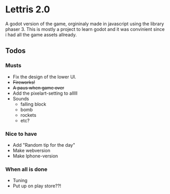 # Lettris 2.0 

A godot version of the game, orgininaly made in javascript using the 
library phaser 3. This is mostly a project to learn godot and it was convinient 
since i had all the game assets allready. 

## Todos

### Musts
- Fix the design of the lower UI. 
- ~~Fireworks!~~
- ~~A paus when game over~~
- Add the pixelart-setting to alllll	
- Sounds
	- falling block
	- bomb
	- rockets
	- etc?

### Nice to have
- Add "Random tip for the day"
- Make webversion
- Make Iphone-version

### When all is done
* Tuning
* Put up on play store??!
